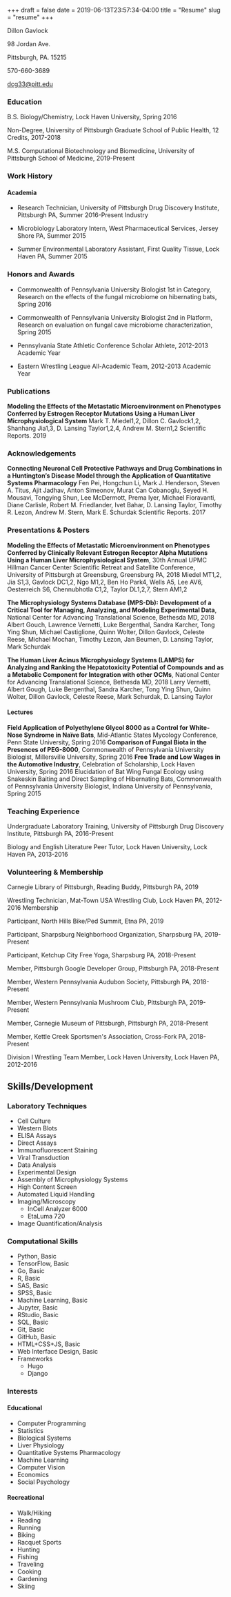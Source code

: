 +++ 
draft = false
date = 2019-06-13T23:57:34-04:00
title = "Resume"
slug = "resume" 
+++


Dillon Gavlock

98 Jordan Ave.

Pittsburgh, PA. 15215

570-660-3689

dcg33@pitt.edu 


### Education
B.S. Biology/Chemistry, Lock Haven University, Spring 2016

Non-Degree, University of Pittsburgh Graduate School of Public Health, 12 Credits, 2017-2018

M.S. Computational Biotechnology and Biomedicine, University of Pittsburgh School of Medicine, 2019-Present


### Work History
#### Academia
* Research Technician, University of Pittsburgh Drug Discovery Institute, Pittsburgh PA, Summer 2016-Present
Industry

* Microbiology Laboratory Intern, West Pharmaceutical Services, Jersey Shore PA, Summer 2015

* Summer Environmental Laboratory Assistant, First Quality Tissue, Lock Haven PA, Summer 2015

### Honors and Awards
* Commonwealth of Pennsylvania University Biologist 1st in Category, Research on the effects of the fungal microbiome on hibernating bats, Spring 2016
* Commonwealth of Pennsylvania University Biologist 2nd in Platform, Research on evaluation on fungal cave microbiome characterization, Spring 2015

* Pennsylvania State Athletic Conference Scholar Athlete, 2012-2013 Academic Year

* Eastern Wrestling League All-Academic Team, 2012-2013 Academic Year

### Publications
**Modeling the Effects of the Metastatic Microenvironment on Phenotypes Conferred by Estrogen Receptor Mutations Using a Human Liver Microphysiological System**
Mark T. Miedel1,2, Dillon C. Gavlock1,2, Shanhang Jia1,3, D. Lansing Taylor1,2,4, Andrew M. Stern1,2
Scientific Reports. 2019

### Acknowledgements
**Connecting Neuronal Cell Protective Pathways and Drug Combinations in a Huntington’s Disease Model through the Application of Quantitative Systems Pharmacology**
Fen Pei, Hongchun Li, Mark J. Henderson, Steven A. Titus, Ajit Jadhav, Anton Simeonov, Murat Can Cobanoglu, Seyed H. Mousavi, Tongying Shun, Lee McDermott, Prema Iyer, 
Michael Fioravanti, Diane Carlisle, Robert M. Friedlander, Ivet Bahar, D. Lansing Taylor, Timothy R. Lezon, Andrew M. Stern, Mark E. Schurdak
Scientific Reports. 2017
### Presentations & Posters


**Modeling the Effects of Metastatic Microenvironment on Phenotypes Conferred by Clinically Relevant Estrogen Receptor Alpha Mutations Using a Human Liver Microphysiological System**, 30th Annual UPMC Hillman Cancer Center Scientific Retreat and Satellite Conference, University of Pittsburgh at Greensburg, Greensburg PA, 2018
Miedel MT1,2, Jia S1,3, Gavlock DC1,2, Ngo M1,2, Ben Ho Park4, Wells A5, Lee AV6, Oesterreich S6, Chennubhotla C1,2, Taylor DL1,2,7, Stern AM1,2


**The Microphysiology Systems Database (MPS-Db): Development of a Critical Tool for Managing, Analyzing, and Modeling Experimental Data**, National Center for Advancing Translational Science, Bethesda MD, 2018
Albert Gouch, Lawrence Vernetti, Luke Bergenthal, Sandra Karcher, Tong Ying Shun, Michael Castiglione, Quinn Wolter, Dillon Gavlock, Celeste Reese, Michael Mochan, Timothy Lezon, Jan Beumen, D. Lansing Taylor, Mark Schurdak


**The Human Liver Acinus Microphysiology Systems (LAMPS) for Analyzing and Ranking the Hepatotoxicity Potential of Compounds and as a Metabolic Component for Integration with other OCMs**, National Center for Advancing Translational Science, Bethesda MD, 2018
Larry Vernetti, Albert Gough, Luke Bergenthal, Sandra Karcher, Tong Ying Shun, Quinn Wolter, Dillon Gavlock, Celeste Reese, Mark Schurdak, D. Lansing Taylor

#### Lectures
**Field Application of Polyethylene Glycol 8000 as a Control for White-Nose Syndrome in Naïve Bats**, Mid-Atlantic States Mycology Conference, Penn State University, Spring 2016
**Comparison of Fungal Biota in the Presences of PEG-8000**, Commonwealth of Pennsylvania University Biologist, Millersville University, Spring 2016
**Free Trade and Low Wages in the Automotive Industry**, Celebration of Scholarship, Lock Haven University, Spring 2016
Elucidation of Bat Wing Fungal Ecology using Snakeskin Baiting and Direct Sampling of Hibernating Bats, Commonwealth of Pennsylvania University Biologist, Indiana University of Pennsylvania, Spring 2015

### Teaching Experience
Undergraduate Laboratory Training, University of Pittsburgh Drug Discovery Institute, Pittsburgh PA, 2016-Present

Biology and English Literature Peer Tutor, Lock Haven University, Lock Haven PA,  2013-2016


### Volunteering & Membership

Carnegie Library of Pittsburgh, Reading Buddy, Pittsburgh PA, 2019

Wrestling Technician, Mat-Town USA Wrestling Club, Lock Haven PA,  2012-2016
Membership

Participant, North Hills Bike/Ped Summit, Etna PA, 2019

Participant, Sharpsburg Neighborhood Organization, Sharpsburg PA, 2019-Present

Participant, Ketchup City Free Yoga, Sharpsburg PA, 2018-Present

Member, Pittsburgh Google Developer Group, Pittsburgh PA, 2018-Present

Member, Western Pennsylvania Audubon Society, Pittsburgh PA, 2018-Present

Member, Western Pennsylvania Mushroom Club, Pittsburgh PA, 2019-Present

Member, Carnegie Museum of Pittsburgh, Pittsburgh PA, 2018-Present

Member, Kettle Creek Sportsmen's Association, Cross-Fork PA, 2018-Present

Division I Wrestling Team Member, Lock Haven University, Lock Haven PA, 2012-2016


## Skills/Development
### Laboratory Techniques
* Cell Culture
* Western Blots
* ELISA Assays
* Direct Assays
* Immunofluorescent Staining
* Viral Transduction
* Data Analysis
* Experimental Design
* Assembly of Microphysiology Systems
* High Content Screen
* Automated Liquid Handling
* Imaging/Microscopy
   * InCell Analyzer 6000
   * EtaLuma 720
* Image Quantification/Analysis 
### Computational Skills
* Python, Basic
* TensorFlow, Basic
* Go, Basic
* R, Basic
* SAS, Basic
* SPSS, Basic
* Machine Learning, Basic
* Jupyter, Basic
* RStudio, Basic
* SQL, Basic
* Git, Basic
* GitHub, Basic
* HTML+CSS+JS, Basic
* Web Interface Design, Basic
* Frameworks
   * Hugo
   * Django
### Interests
#### Educational 
* Computer Programming
* Statistics
* Biological Systems
* Liver Physiology
* Quantitative Systems Pharmacology
* Machine Learning
* Computer Vision
* Economics
* Social Psychology 
#### Recreational
* Walk/Hiking
* Reading
* Running
* Biking
* Racquet Sports
* Hunting
* Fishing
* Traveling
* Cooking
* Gardening
* Skiing